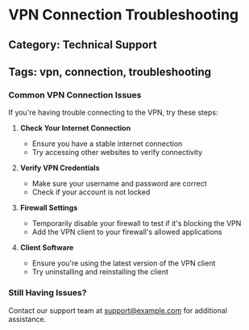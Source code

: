 # VPN Connection Troubleshooting

## Category: Technical Support
## Tags: vpn, connection, troubleshooting

### Common VPN Connection Issues

If you're having trouble connecting to the VPN, try these steps:

1. **Check Your Internet Connection**
   - Ensure you have a stable internet connection
   - Try accessing other websites to verify connectivity

2. **Verify VPN Credentials**
   - Make sure your username and password are correct
   - Check if your account is not locked

3. **Firewall Settings**
   - Temporarily disable your firewall to test if it's blocking the VPN
   - Add the VPN client to your firewall's allowed applications

4. **Client Software**
   - Ensure you're using the latest version of the VPN client
   - Try uninstalling and reinstalling the client

### Still Having Issues?

Contact our support team at support@example.com for additional assistance.
